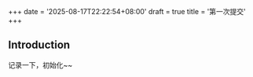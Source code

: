 +++
date = '2025-08-17T22:22:54+08:00'
draft = true
title = '第一次提交'
+++

## Introduction

记录一下，初始化~~
